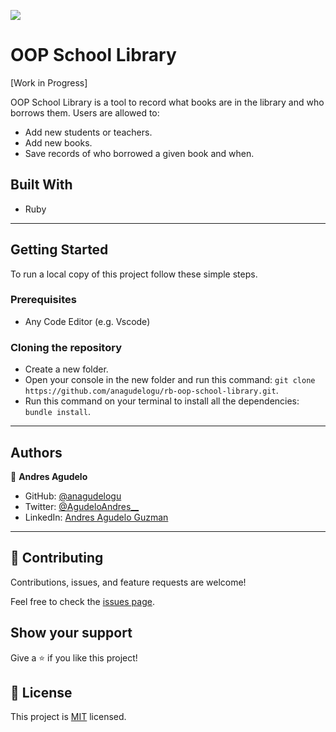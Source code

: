 ![](https://img.shields.io/badge/Microverse-blueviolet)

# OOP School Library

[Work in Progress]

OOP School Library is a tool to record what books are in the library and who borrows them. Users are allowed to:

- Add new students or teachers.
- Add new books.
- Save records of who borrowed a given book and when.

## Built With

- Ruby

---

## Getting Started

To run a local copy of this project follow these simple steps.

### Prerequisites

- Any Code Editor (e.g. Vscode)

### Cloning the repository

- Create a new folder.
- Open your console in the new folder and run this command: `git clone https://github.com/anagudelogu/rb-oop-school-library.git`.
- Run this command on your terminal to install all the dependencies: `bundle install`.

---

## Authors

👤 **Andres Agudelo**

- GitHub: [@anagudelogu](https://github.com/anagudelogu)
- Twitter: [@AgudeloAndres\_\_](https://twitter.com/AgudeloAndres__)
- LinkedIn: [Andres Agudelo Guzman](https://linkedin.com/in/aagst)

---

## 🤝 Contributing

Contributions, issues, and feature requests are welcome!

Feel free to check the [issues page](https://github.com/anagudelogu/rb-oop-school-library/issues).

## Show your support

Give a ⭐️ if you like this project!

## 📝 License

This project is [MIT](./LICENSE) licensed.
